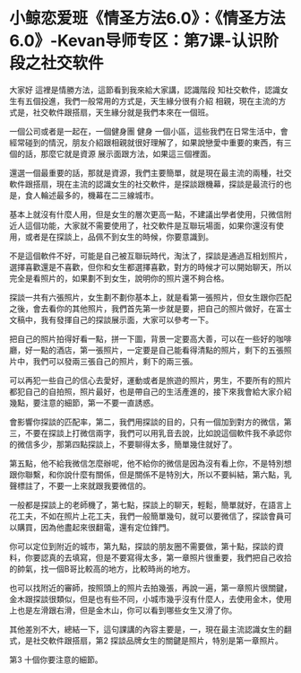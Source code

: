 # 小鲸恋爱班《情圣方法6.0》：《情圣方法6.0》-Kevan导师专区：第7课-认识阶段之社交软件

大家好 這裡是情勝方法，這節看到我來給大家講，認識階段 知社交軟件，認識女生有五個投進，我們一般常用的方式是，天生緣分很有介紹 相親，現在主流的方式是，社交軟件跟搭扇，天生緣分就是我們本來在一個班。

一個公司或者是一起在，一個健身團 健身 一個小區，這些我們在日常生活中，會經常碰到的情況，朋友介紹跟相親就很好理解了，如果說戀愛中重要的東西，有三個的話，那麼它就是資源 展示面跟方法，如果這三個裡面。

還選一個最重要的話，那就是資源，我們主要簡單，就是現在最主流的兩種，社交軟件跟搭扇，現在主流的認識女生的社交軟件，是探談跟機幕，探談是最流行的也是，食人輪述最多的，機幕在二三線城市。

基本上就沒有什麼人用，但是女生的層次更高一點，不建議出學者使用，只微信附近人這個功能，大家就不需要使用了，社交軟件是互聯玩場面，如果你還沒有使用，或者是在探談上，品佩不到女生的時候，你要意識到。

不是這個軟件不好，可能是自己被互聯玩時代，淘汰了，探談是通過互相划照片，選擇喜歡還是不喜歡，但你和女生都選擇喜歡，對方的時候才可以開始聊天，所以完全是看照片的，如果劃不到女生，說明你的照片還不夠合格。

探談一共有六張照片，女生劃不劃你基本上，就是看第一張照片，但女生跟你匹配之後，會去看你的其他照片，我們首先第一步就是要，把自己的照片做好，在富士文稿中，我有發揮自己的探談展示面，大家可以參考一下。

把自己的照片拍得好看一點，拼一下圖，背景一定要高大善，可以在一些好的咖啡廳，好一點的酒店，第一張照片，一定要是自己能看得清點的照片，剩下的五張照片中，我們可以發兩三張自己的照片，剩下的兩三張。

可以再犯一些自己的信心去愛好，運動或者是旅遊的照片，男生，不要所有的照片都犯自己的自拍照，照片最好，也是帶自己的生活產進的，接下來我會給大家介紹幾點，要注意的細節，第一不要一直誘惑。

會影響你探談的匹配率，第二，我們用探談的目的，只有一個加到對方的微信，第三，不要在探談上打微信兩字，我們可以用乳音去說，比如說這個軟件我不承認你的微信多少，那第四點探談上，不要聊得太多，簡單幾住就好了。

第五點，他不給我微信怎麼辦呢，他不給你的微信是因為沒有看上你，不是特別想跟你聯繫，和你說什麼有關係，但是關係不是特別大，所以不要糾結，第六點，乳聲標註了，不要一上來就跟我要微信的。

一般都是探談上的老師機了，第七點，探談上的聊天，輕鬆，簡單就好，在語言上花工夫，不如在照片上花工夫，我們一般簡單幾句，就可以要微信了，探談會員可以購買，因為他盡起來很翻電，還有定位鋒門。

你可以定位到附近的城市，第九點，探談的朋友圈不需要做，第十點，探談的資料，你要認真的去填寫，但是不要寫得太多，第一章照片很重要，我們把自己收拾的帥氣，找一個B哥比較高的地方，比較時尚的地方。

也可以找附近的審師，按照頭上的照片去拍幾張，再說一遍，第一章照片很關鍵，金木跟探談很類似，但是也有些不同，小城市幾乎沒有什麼人，去使用金木，使用上也是左滑跟右滑，但是金木山，你可以看到哪些女生又滑了你。

其他差別不大，總結一下，這句課講的內容主要是，一，現在最主流認識女生的翻式，是社交軟件跟搭扇，第2 探談品牌女生的關鍵是照片，特別是第一章照片。

第3 十個你要注意的細節。